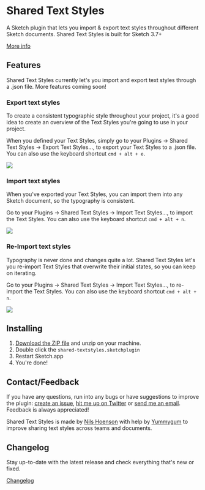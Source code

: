 # Shared Text Styles
A Sketch plugin that lets you import & export text styles throughout different Sketch documents. Shared Text Styles is built for Sketch 3.7+

[More info](http:/www.textstyl.es)

## Features
Shared Text Styles currently let's you import and export text styles through a .json file. More features coming soon!

### Export text styles
To create a consistent typographic style throughout your project, it's a good idea to create an overview of the Text Styles you're going to use in your project.

When you defined your Text Styles, simply go to your Plugins → Shared Text Styles → Export Text Styles..., to export your Text Styles to a .json file. You can also use the keyboard shortcut `cmd + alt + e`.


![](http://i.imgur.com/FSVdvaz.gif)

### Import text styles
When you've exported your Text Styles, you can import them into any Sketch document, so the typography is consistent.

Go to your Plugins → Shared Text Styles → Import Text Styles..., to import the Text Styles. You can also use the keyboard shortcut `cmd + alt + n`.

![](http://i.imgur.com/XMp1L5R.gif)

### Re-Import text styles
Typography is never done and changes quite a lot. Shared Text Styles let's you re-import Text Styles that overwrite their initial states, so you can keep on iterating.

Go to your Plugins → Shared Text Styles → Import Text Styles..., to re-import the Text Styles. You can also use the keyboard shortcut `cmd + alt + n`.

![](http://i.giphy.com/l3vRgmedusQrkSjTO.gif)

## Installing
1. [Download the ZIP file](https://github.com/nilshoenson/shared-text-styles/archive/master.zip) and unzip on your machine.
2. Double click the `shared-textstyles.sketchplugin`
3. Restart Sketch.app
4. You're done!

## Contact/Feedback
If you have any questions, run into any bugs or have suggestions to improve the plugin: [create an issue](https://github.com/nilshoenson/shared-text-styles/issues), [hit me up on Twitter](http://twitter.com/nilshoenson) or [send me an email](mailto:nils@hoenson.eu). Feedback is always appreciated!

Shared Text Styles is made by [Nils Hoenson](https://twitter.com/nilshoenson) with help by [Yummygum](http://yummygum.com) to improve sharing text styles across teams and documents.

## Changelog
Stay up-to-date with the latest release and check everything that's new or fixed.

[Changelog](http://www.textstyl.es/changelog.html)
